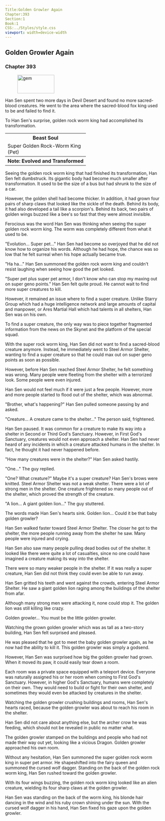```yaml
---
Title:Golden Growler Again
Chapter:393
Section:1
Book:1
CSS:../Styles/style.css
viewport: width=device-width
---
```


## Golden Growler Again
### Chapter 393

<figure>
	<img src="../Images/gem.gif" alt="gem" id="gem" width="120" height="60" />
</figure>



Han Sen spent two more days in Devil Desert and found no more sacred-blood creatures. He went to the area where the sacred-blood fox king used to be and failed to find it.

To Han Sen's surprise, golden rock worm king had accomplished its transformation.

<div class="tables">
    <table class="beast">
        <tr>
            <th>Beast Soul</th>
        </tr><tr>
            <td>Super Golden Rock-Worm King<br>
                <span class="type">(Pet)</span>
            </td>
        </tr><tr>
            <th class="note">Note: Evolved and Transformed</td>
        </tr>
    </table>
    <!--Super Golden rock worm king: pet (evolved and transformed)-->
</div>

Seeing the golden rock worm king that had finished its transformation, Han Sen felt dumbstruck. Its gigantic body had become much smaller after transformation. It used to be the size of a bus but had shrunk to the size of a car.

However, the golden shell had become thicker. In addition, it had grown four pairs of sharp claws that looked like the sickle of the death. Behind its body, it had also developed a tail like a scorpion's. Behind its back, two pairs of golden wings buzzed like a bee's so fast that they were almost invisible.

Ferocious was the word Han Sen was thinking when seeing the super golden rock worm king. The worm was completely different from what it used to be.

"Evolution… Super pet…" Han Sen had become so overjoyed that he did not know how to organize his words. Although he had hope, the chance was so low that he felt surreal when his hope actually became true.

"Ha ha…" Han Sen summoned the golden rock worm king and couldn't resist laughing when seeing how good the pet looked.

"Super pet plus super pet armor, I don't know who can stop my maxing out on super geno points." Han Sen felt quite proud. He cannot wait to find more super creatures to kill.

However, it remained an issue where to find a super creature. Unlike Starry Group which had a huge intelligence network and large amounts of capital and manpower, or Ares Martial Hall which had talents in all shelters, Han Sen was on his own.

To find a super creature, the only way was to piece together fragmented information from the news on the Skynet and the platform of the special squad.

With the super rock worm king, Han Sen did not want to find a sacred-blood creature anymore. Instead, he immediately went to Steel Armor Shelter, wanting to find a super creature so that he could max out on super geno points as soon as possible.

However, before Han Sen reached Steel Armor Shelter, he felt something was wrong. Many people were fleeting from the shelter with a terrorized look. Some people were even injured.

Han Sen would not feel much if it were just a few people. However, more and more people started to flood out of the shelter, which was abnormal.

"Brother, what's happening?" Han Sen pulled someone passing by and asked.

"Creature… A creature came to the shelter…" The person said, frightened.

Han Sen paused. It was common for a creature to make its way into a shelter in Second or Third God's Sanctuary. However, in First God's Sanctuary, creatures would not even approach a shelter. Han Sen had never heard of any incidents in which a creature attacked humans in the shelter. In fact, he thought it had never happened before.

"How many creatures were in the shelter?" Han Sen asked hastily.

"One…" The guy replied.

"One? What creature?" Maybe it's a super creature? Han Sen's brows were knitted. Steel Armor Shelter was not a weak shelter. There were a lot of strong men in the shelter. One creature frightened so many people out of the shelter, which proved the strength of the creature.

"A lion… A giant golden lion…" The guy stuttered.

The words made Han Sen's hearts sink. Golden lion… Could it be that baby golden growler?

Han Sen walked faster toward Steel Armor Shelter. The closer he got to the shelter, the more people running away from the shelter he saw. Many people were injured and crying.

Han Sen also saw many people pulling dead bodies out of the shelter. It looked like there were quite a lot of casualties, since no one could have imagined a creature making its way into the shelter.

There were so many weaker people in the shelter. If it was really a super creature, Han Sen did not think they could even be able to run away.

Han Sen gritted his teeth and went against the crowds, entering Steel Armor Shelter. He saw a giant golden lion raging among the buildings of the shelter from afar.

Although many strong men were attacking it, none could stop it. The golden lion was still killing like crazy.

Golden growler… You must be the little golden growler.

Watching the grown golden growler which was as tall as a two-story building, Han Sen felt surprised and pleased.

He was pleased that he got to meet the baby golden growler again, as he now had the ability to kill it. This golden growler was simply a godsend.

However, Han Sen was surprised how big the golden growler had grown. When it moved its paw, it could easily tear down a room.

Each room was a private space equipped with a teleport device. Everyone was naturally assigned his or her room when coming to First God's Sanctuary. However, in higher God's Sanctuary, humans were completely on their own. They would need to build or fight for their own shelter, and sometimes they would even be attacked by creatures in the shelter.

Watching the golden growler crushing buildings and rooms, Han Sen's hearts raced, because the golden growler was about to reach his room in the shelter.

Han Sen did not care about anything else, but the archer crow he was feeding, which should not be revealed in public no matter what.

The golden growler stamped on the buildings and people who had not made their way out yet, looking like a vicious Dragon. Golden growler approached his own room.

Without any hesitation, Han Sen summoned the super golden rock worm king in super pet armor. He shapeshifted into the fairy queen and summoned the cursed wolf dagger. Standing on the back of the golden rock worm king, Han Sen rushed toward the golden growler.

With its four wings buzzing, the golden rock worm king looked like an alien creature, wielding its four sharp claws at the golden growler.

Han Sen was standing on the back of the worm king, his blonde hair dancing in the wind and his ruby crown shining under the sun. With the cursed wolf dagger in his hand, Han Sen fixed his gaze upon the golden growler.